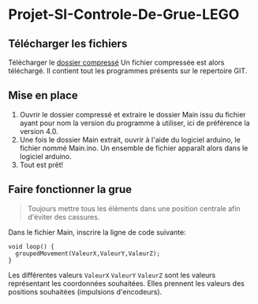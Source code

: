 # Projet-SI-Controle-De-Grue-LEGO

## Télécharger les fichiers
  Télécharger le [dossier compressé](https://github.com/amatokus8669/Projet-SI-Controle-De-Grue-LEGO/archive/master.zip)
  Un fichier compressée est alors téléchargé. Il contient tout les programmes présents sur le repertoire GIT.
  
## Mise en place
  1. Ouvrir  le dossier compressé et extraire le dossier Main issu du fichier ayant pour nom la version du programme à utiliser, ici de préférence la version 4.0.
  2. Une fois le dossier Main extrait, ouvrir à l'aide du logiciel arduino, le fichier nommé Main.ino. Un ensemble de fichier apparaît  alors dans le logiciel arduino. 
  3. Tout est prêt!
  
  
## Faire fonctionner la grue

> Toujours mettre tous les éléments dans une position centrale afin d'éviter des cassures.

Dans le fichier Main, inscrire la ligne de code suivante: 
  ```Arduino
  void loop() {
    groupedMovement(ValeurX,ValeurY,ValeurZ);
  }
  ```
  Les différentes valeurs `ValeurX` `ValeurY` `ValeurZ` sont les valeurs représentant les coordonnées   souhaitées. Elles prennent les valeurs des positions souhaitées (impulsions d'encodeurs).
